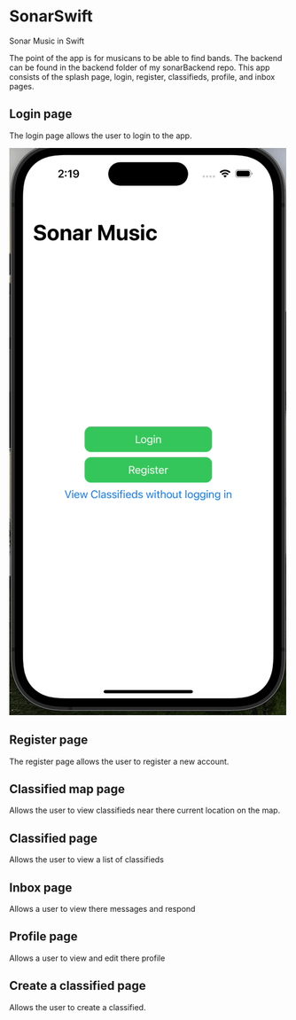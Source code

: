 # SonarSwift
Sonar Music in Swift

The point of the app is for musicans to be able to find bands. The backend can be found in the backend folder of my sonarBackend repo. This app consists of the splash page, login, register, classifieds, profile, and inbox pages.

## Login page

The login page allows the user to login to the app.

![login demo](Login.gif)

## Register page

The register page allows the user to register a new account.

## Classified map page

Allows the user to view classifieds near there current location on the map.

## Classified page

Allows the user to view a list of classifieds

## Inbox page

Allows a user to view there messages and respond

## Profile page

Allows a user to view and edit there profile

## Create a classified page

Allows the user to create a classified.
